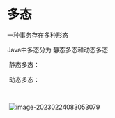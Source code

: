 # 多态

一种事务存在多种形态

Java中多态分为 静态多态和动态多态

​	静态多态：

​	动态多态：

​		

​		![image-20230224083053079](C:\Users\etjav\AppData\Roaming\Typora\typora-user-images\image-20230224083053079.png)